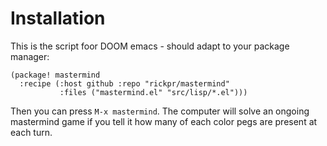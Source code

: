 # Installation
This is the script foor DOOM emacs - should adapt to your package manager:
``` elisp
(package! mastermind
  :recipe (:host github :repo "rickpr/mastermind"
           :files ("mastermind.el" "src/lisp/*.el")))
```

Then you can press `M-x mastermind`. The computer will solve an ongoing
mastermind game if you tell it how many of each color pegs are present at each
turn.

